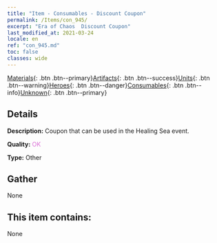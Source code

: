 ```yaml
---
title: "Item - Consumables - Discount Coupon"
permalink: /Items/con_945/
excerpt: "Era of Chaos  Discount Coupon"
last_modified_at: 2021-03-24
locale: en
ref: "con_945.md"
toc: false
classes: wide
---
```

 [Materials](/Items/){: .btn .btn--primary}[Artifacts](/Items/Artifacts/){: .btn .btn--success}[Units](/Items/Units/){: .btn .btn--warning}[Heroes](/Items/Heroes/){: .btn .btn--danger}[Consumables](/Items/Consumables/){: .btn .btn--info}[Unknown](/Items/Unknown/){: .btn .btn--primary}

## Details
 **Description:** Coupon that can be used in the Healing Sea event.

 **Quality:** <span style="color: #DA70D6">OK</span>

 **Type:** Other

## Gather

  None

## This item contains:

  None

